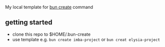 My local template for [bun create]() command

## getting started
- clone this repo to $HOME/.bun-create
- use template e.g. `bun create imba-project` or `bun creat elysia-project`